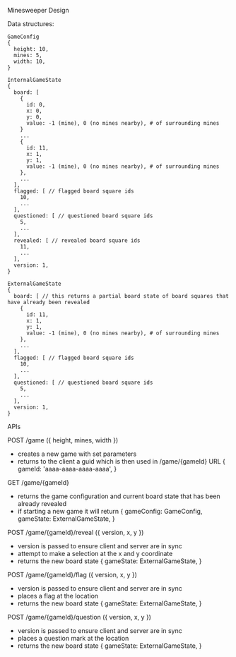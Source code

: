Minesweeper Design

Data structures:
```
GameConfig
{
  height: 10,
  mines: 5,
  width: 10,
}

InternalGameState
{
  board: [
    {
      id: 0,
      x: 0,
      y: 0,
      value: -1 (mine), 0 (no mines nearby), # of surrounding mines
    }
    ...
    {
      id: 11,
      x: 1,
      y: 1,
      value: -1 (mine), 0 (no mines nearby), # of surrounding mines
    },
    ...
  ],
  flagged: [ // flagged board square ids
    10, 
    ...
  ],
  questioned: [ // questioned board square ids
    5, 
    ...
  ],
  revealed: [ // revealed board square ids
    11, 
    ...
  ],
  version: 1,
}

ExternalGameState
{
  board: [ // this returns a partial board state of board squares that have already been revealed
    {
      id: 11,
      x: 1,
      y: 1,
      value: -1 (mine), 0 (no mines nearby), # of surrounding mines
    },
    ...
  ],
  flagged: [ // flagged board square ids
    10, 
    ...
  ],
  questioned: [ // questioned board square ids
    5, 
    ...
  ],
  version: 1,
}
```

APIs

POST /game ({ height, mines, width })
- creates a new game with set parameters
- returns to the client a guid which is then used in /game/{gameId} URL
{
  gameId: 'aaaa-aaaa-aaaa-aaaa',
}

GET /game/{gameId}
- returns the game configuration and current board state that has been already revealed
- if starting a new game it will return 
{
  gameConfig: GameConfig,
  gameState: ExternalGameState,
}

POST /game/{gameId}/reveal ({ version, x, y })
- version is passed to ensure client and server are in sync
- attempt to make a selection at the x and y coordinate
- returns the new board state
{
  gameState: ExternalGameState,
}

POST /game/{gameId}/flag ({ version, x, y })
- version is passed to ensure client and server are in sync
- places a flag at the location
- returns the new board state
{
  gameState: ExternalGameState,
}

POST /game/{gameId}/question ({ version, x, y })
- version is passed to ensure client and server are in sync
- places a question mark at the location
- returns the new board state
{
  gameState: ExternalGameState,
}
